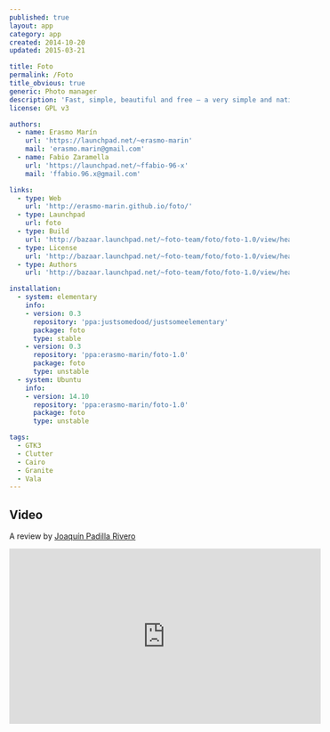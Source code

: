 ```yaml
---
published: true
layout: app
category: app
created: 2014-10-20
updated: 2015-03-21

title: Foto
permalink: /Foto
title_obvious: true
generic: Photo manager
description: 'Fast, simple, beautiful and free – a very simple and native image viewer and album manager. The goal is to offer an excellent UX and usability.'
license: GPL v3

authors:
  - name: Erasmo Marín
    url: 'https://launchpad.net/~erasmo-marin'
    mail: 'erasmo.marin@gmail.com'
  - name: Fabio Zaramella
    url: 'https://launchpad.net/~ffabio-96-x'
    mail: 'ffabio.96.x@gmail.com'

links:
  - type: Web
    url: 'http://erasmo-marin.github.io/foto/'
  - type: Launchpad
    url: foto
  - type: Build
    url: 'http://bazaar.launchpad.net/~foto-team/foto/foto-1.0/view/head:/INSTALL'
  - type: License
    url: 'http://bazaar.launchpad.net/~foto-team/foto/foto-1.0/view/head:/COPYING'
  - type: Authors
    url: 'http://bazaar.launchpad.net/~foto-team/foto/foto-1.0/view/head:/AUTHORS'

installation:
  - system: elementary
    info:
    - version: 0.3
      repository: 'ppa:justsomedood/justsomeelementary'
      package: foto
      type: stable
    - version: 0.3
      repository: 'ppa:erasmo-marin/foto-1.0'
      package: foto
      type: unstable
  - system: Ubuntu
    info:
    - version: 14.10
      repository: 'ppa:erasmo-marin/foto-1.0'
      package: foto
      type: unstable

tags:
  - GTK3
  - Clutter
  - Cairo
  - Granite
  - Vala
---
```

## Video
A review by [Joaquín Padilla Rivero](https://www.youtube.com/channel/UC_im4PuM9ViTNjaUf2cXmgg)

<iframe width="560" height="315" src="https://www.youtube.com/embed/QnO6P9IUkiU" frameborder="0" allowfullscreen></iframe>